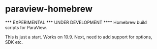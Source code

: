 paraview-homebrew
=================

*** EXPERIMENTAL *** UNDER DEVELOPMENT ****
Homebrew build scripts for ParaView.

This is just a start. Works on 10.9.
Next, need to add support for options, SDK etc.
